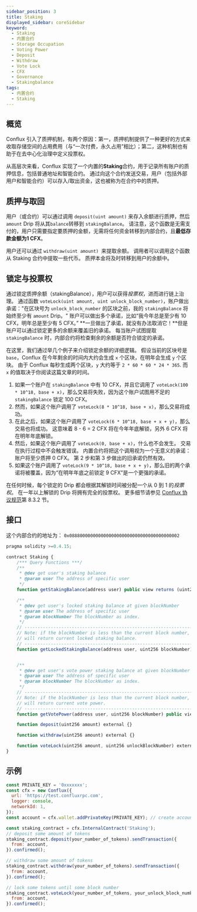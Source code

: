 ```yaml
---
sidebar_position: 3
title: Staking
displayed_sidebar: coreSidebar
keyword:
  - Staking
  - 内置合约
  - Storage Occupation
  - Voting Power
  - Deposit
  - Withdraw
  - Vote Lock
  - CFX
  - Governance
  - Stakingbalance
tags:
  - 内置合约
  - Staking
---
```


## 概览

Conflux 引入了质押机制，有两个原因：第一，质押机制提供了一种更好的方式来收取存储空间的占用费用（与“一次付费，永久占用”相比）；第二，这种机制也有助于在去中心化治理中定义投票权。

从高层次来看，Conflux 实现了一个内置的**Staking**合约，用于记录所有账户的质押信息，包括普通地址和智能合约。 通过向这个合约发送交易，用户（包括外部用户和智能合约）可以存入/取出资金，这也被称为在合约中的质押。

## 质押与取回

用户（或合约）可以通过调用 `deposit(uint amount)` 来存入余额进行质押，然后 `amount` Drip 将从其`balance`转移到 `stakingBalance`。 请注意，这个函数是无需支付的，用户只需要指定要质押的金额，无需将任何资金转移到内部合约，且**最低存款金额为1 CFX**。

用户还可以通过 `withdraw(uint amount) `来提取余额。 调用者可以调用这个函数从 Staking 合约中提取一些代币。 质押本金将及时转移到用户的余额中。

## 锁定与投票权

通过锁定质押余额（stakingBalance），用户可以获得*投票权*，进而进行链上治理。 通过函数 `voteLock(uint amount, uint unlock_block_number)`，账户做出承诺："在区块号为 `unlock_block_number` 的区块之前，我的 `stakingBalance` 将始终至少有 `amount` Drip。" 账户可以做出多个承诺，比如“我今年总是至少有 10 CFX，明年总是至少有 5 CFX。”  **一旦做出了承诺，就没有办法取消它！**但是账户可以通过锁定更多的余额来覆盖旧的承诺。 每当账户试图提取 `stakingBalance` 时，内部合约将检查剩余的余额是否符合锁定的承诺。

在这里，我们通过举几个例子来介绍锁定余额的详细逻辑。 假设当前的区块号是 `base`，Conflux 在今年剩余的时间内大约会生成 `x` 个区块，在明年会生成 `y` 个区块。 由于 Conflux 每秒生成两个区块，`y` 大约等于 `2 * 60 * 60 * 24 * 365`. 而 `x` 的值取决于你阅读这篇文章的时间。

1. 如果一个账户在 `stakingBalance` 中有 10 CFX，并且它调用了 `voteLock(100 * 10^18, base + x)`，那么交易将失败，因为这个账户试图用不足的 `stakingBalance` 锁定 100 CFX。
2. 然而，如果这个账户调用了 `voteLock(8 * 10^18, base + x)`，那么交易将成功。
3. 在此之后，如果这个账户调用了 `voteLock(6 * 10^18, base + x + y)`，那么交易也将成功。 这意味着 8 - 6 = 2 CFX 将在今年年底解锁，另外 6 CFX 将在明年年底解锁。
4. 然后，如果这个账户调用了 `voteLock(0, base + x)`，什么也不会发生。 交易在执行过程中不会触发错误。 内置合约将把这个调用视为一个无意义的承诺：账户将至少质押 0 CFX。 第 2 步和第 3 步做出的旧承诺仍然有效。
5. 如果这个账户调用了 `voteLock(9 * 10^18, base + x + y)`，那么旧的两个承诺将被覆盖，因为“在明年年底之前锁定 9 CFX”是一个更强的承诺。

在任何时候，每个锁定的 Drip 都会根据其解锁时间被分配一个从 0 到 1 的*投票权*。 在一年以上解锁的 Drip 将拥有完全的投票权。 更多细节请参见 [Conflux 协议规范](https://conflux-protocol.s3-ap-southeast-1.amazonaws.com/tech-specification.pdf)第 8.3.2 节。

## 接口

这个内部合约的地址为： `0x088800000000000000000000000000000000000002`

```js
pragma solidity >=0.4.15;

contract Staking {
    /*** Query Functions ***/
    /**
     * @dev get user's staking balance
     * @param user The address of specific user
     */
    function getStakingBalance(address user) public view returns (uint256) {}

    /**
     * @dev get user's locked staking balance at given blockNumber
     * @param user The address of specific user
     * @param blockNumber The blockNumber as index.
     */
    // ------------------------------------------------------------------------
    // Note: if the blockNumber is less than the current block number, function
    // will return current locked staking balance.
    // ------------------------------------------------------------------------
    function getLockedStakingBalance(address user, uint256 blockNumber) public view returns (uint256) {}


    /**
     * @dev get user's vote power staking balance at given blockNumber
     * @param user The address of specific user
     * @param blockNumber The blockNumber as index.
     */
    // ------------------------------------------------------------------------
    // Note: if the blockNumber is less than the current block number, function
    // will return current vote power.
    // ------------------------------------------------------------------------
    function getVotePower(address user, uint256 blockNumber) public view returns (uint256) {}

    function deposit(uint256 amount) external {}

    function withdraw(uint256 amount) external {}

    function voteLock(uint256 amount, uint256 unlockBlockNumber) external {}
}
```

## 示例

```javascript
const PRIVATE_KEY = '0xxxxxxx';
const cfx = new Conflux({
  url: 'https://test.confluxrpc.com',
  logger: console,
  networkId: 1,
});
const account = cfx.wallet.addPrivateKey(PRIVATE_KEY); // create account instance

const staking_contract = cfx.InternalContract('Staking');
// deposit some amount of tokens
staking_contract.deposit(your_number_of_tokens).sendTransaction({
  from: account,
}).confirmed();

// withdraw some amount of tokens
staking_contract.withdraw(your_number_of_tokens).sendTransaction({
  from: account,
}).confirmed();

// lock some tokens until some block number
staking_contract.voteLock(your_number_of_tokens, your_unlock_block_number).sendTransaction({
  from: account,
}).confirmed();
```
